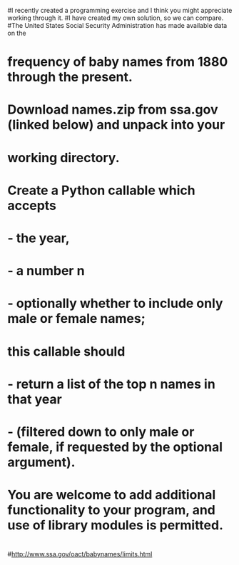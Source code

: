 #I recently created a programming exercise and I think you might appreciate working through it. 
#I have created my own solution, so we can compare.
#The United States Social Security Administration has made available data on the 
# frequency of baby names from 1880 through the present. 
# Download names.zip from ssa.gov (linked below) and unpack into your 
# working directory. 
# Create a Python callable which accepts 
# - the year, 
# - a number n
# - optionally whether to include only male or female names; 
# this callable should 
# - return a list of the top n names in that year 
# - (filtered down to only male or female, if requested by the optional argument). 
# You are welcome to add additional functionality to your program, and use of library modules is permitted.
#
#http://www.ssa.gov/oact/babynames/limits.html


